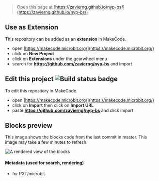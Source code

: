 
> Open this page at [https://zavierng.github.io/nyp-bs/](https://zavierng.github.io/nyp-bs/)

## Use as Extension

This repository can be added as an **extension** in MakeCode.

* open [https://makecode.microbit.org/](https://makecode.microbit.org/)
* click on **New Project**
* click on **Extensions** under the gearwheel menu
* search for **https://github.com/zavierng/nyp-bs** and import

## Edit this project ![Build status badge](https://github.com/zavierng/nyp-bs/workflows/MakeCode/badge.svg)

To edit this repository in MakeCode.

* open [https://makecode.microbit.org/](https://makecode.microbit.org/)
* click on **Import** then click on **Import URL**
* paste **https://github.com/zavierng/nyp-bs** and click import

## Blocks preview

This image shows the blocks code from the last commit in master.
This image may take a few minutes to refresh.

![A rendered view of the blocks](https://github.com/zavierng/nyp-bs/raw/master/.github/makecode/blocks.png)

#### Metadata (used for search, rendering)

* for PXT/microbit
<script src="https://makecode.com/gh-pages-embed.js"></script><script>makeCodeRender("{{ site.makecode.home_url }}", "{{ site.github.owner_name }}/{{ site.github.repository_name }}");</script>
